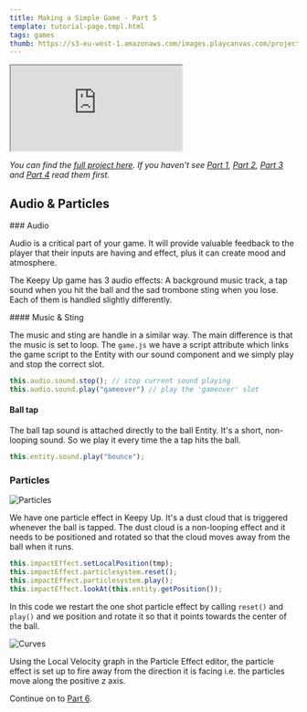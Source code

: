 ```yaml
---
title: Making a Simple Game - Part 5
template: tutorial-page.tmpl.html
tags: games
thumb: https://s3-eu-west-1.amazonaws.com/images.playcanvas.com/projects/12/406050/LIJTDO-image-75.jpg
---
```


<iframe src="https://playcanv.as/p/KH37bnOk?overlay=false"></iframe>

*You can find the [full project here][9]. If you haven't see [Part 1][1], [Part 2][2], [Part 3][3] and [Part 4][4] read them first.*

## Audio & Particles

### Audio

Audio is a critical part of your game. It will provide valuable feedback to the player that their inputs are having and effect, plus it can create mood and atmosphere.

The Keepy Up game has 3 audio effects: A background music track, a tap sound when you hit the ball and the sad trombone sting when you lose. Each of them is handled slightly differently.


#### Music & Sting

The music and sting are handle in a similar way. The main difference is that the music is set to loop. The `game.js` we have a script attribute which links the game script to the Entity with our sound component and we simply play and stop the correct slot.

```javascript
this.audio.sound.stop(); // stop current sound playing
this.audio.sound.play("gameover") // play the 'gameover' slot
```

#### Ball tap

The ball tap sound is attached directly to the ball Entity. It's a short, non-looping sound. So we play it every time the a tap hits the ball.

```javascript
this.entity.sound.play("bounce");
```

### Particles

![Particles][7]

We have one particle effect in Keepy Up. It's a dust cloud that is triggered whenever the ball is tapped. The dust cloud is a non-looping effect and it needs to be positioned and rotated so that the cloud moves away from the ball when it runs.

```javascript
this.impactEffect.setLocalPosition(tmp);
this.impactEffect.particlesystem.reset();
this.impactEffect.particlesystem.play();
this.impactEffect.lookAt(this.entity.getPosition());
```

In this code we restart the one shot particle effect by calling `reset()` and `play()` and we position and rotate it so that it points towards the center of the ball.

![Curves][8]

Using the Local Velocity graph in the Particle Effect editor, the particle effect is set up to fire away from the direction it is facing i.e. the particles move along the positive z axis.

Continue on to [Part 6][6].

[1]: /tutorials/beginner/keepyup-part-one
[2]: /tutorials/beginner/keepyup-part-two
[3]: /tutorials/beginner/keepyup-part-three
[4]: /tutorials/beginner/keepyup-part-four
[6]: /tutorials/beginner/keepyup-part-six
[7]: /images/tutorials/beginner/keepyup-part-five/particle-bounce.gif
[8]: /images/tutorials/beginner/keepyup-part-five/particle-velocity-curves.jpg
[9]: https://playcanvas.com/project/406050
